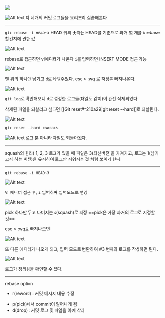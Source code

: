 <img src="../image/13.jpg"/>

![Alt text](image/13.jpg)
이 네개의 커밋 로그들을 요리조리 실습해본다

***

``git rebase -i HEAD~3``
HEAD 뒤의 숫자는 HEAD를 기준으로 과거 몇 개를 #rebase 할건지에 관한 값


![Alt text](image/14.jpg)

rebase로 접근하면 vi에디터가 나온다
``i``를 입력하면 INSERT MODE 접근 가능


![Alt text](image/15.jpg)

맨 위의 하나만 남기고 ``d``로 바꿔주었다.
esc > :wq 로 저장후 빠져나온다.



![Alt text](image/16.jpg)

``git log``로 확인해보니 ``d``로 설정한 로그들(파일도 같이)이 완전 삭제되었다



삭제된 파일을 되살리고 싶다면
[[Git reset#^210a29|git reset --hard]]로 되살린다.

![Alt text](image/17.jpg)

``git reset --hard c38cae3``

![Alt text](image/18.jpg)
로그 뿐 아니라 파일도 되돌아왔다.


***

squash의 원리)
1, 2, 3 로그가 있을 때 파일은 3(최신버전)을 가져가고, 로그는 1(남기고자 하는 버전)을 유지하여 로그만 지워지는 것 처럼 보이게 한다

***


``git rebase -i HEAD~3``


![Alt text](image/19.jpg)

vi 에디터 접근 후, ``i`` 입력하여 입력모드로 변경

![Alt text](image/20.jpg)

pick 하나만 두고 나머지는 s(squash)로 지정
==pick은 가장 과거의 로그로 지정할 것==


esc > :wq로 빠져나오면

![Alt text](image/21.jpg)

또 다른 에디터가 나오게 되고,
입력 모드로 변환하여 #3 번째의 로그를 작성하면 된다.

![Alt text](image/22.jpg)

로그가 정리됨을 확인할 수 있다.

***

rebase option
- r(reword) : 커밋 메시지 내용 수정
* p(pick)에서 commit이 일어나게 됨
* d(drop) : 커밋 로그 및 파일을 아예 삭제

